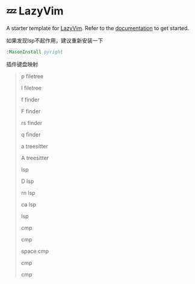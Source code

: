 # 💤 LazyVim

A starter template for [LazyVim](https://github.com/LazyVim/LazyVim).
Refer to the [documentation](https://lazyvim.github.io/installation) to get started.

如果发现lsp不起作用，建议重新安装一下

```cmd
:MasonInstall pyright
```





插件键盘映射

><leader>p filetree
>
><leader>l filetree
>
><leader>f finder
>
><leader>F finder
>
><leader>rs finder
>
><leader>q finder
>
><leader>a treesitter
>
><leader>A treesitter
>
><C-k> lsp
>
><leader>D  lsp
>
><leader>rn lsp
>
><leader>ca lsp
>
><A-l> lsp
>
><C-b> cmp
>
><C-f> cmp 
>
><C-Space> space cmp
>
><C-c> cmp
>
><CR> cmp
>
>
